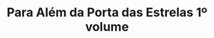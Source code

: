 ---
Numero: 481
title: Para Além da Porta das Estrelas 1º volume
Autor: Frederik Pohl
Co-autor: 
Ano-de-Publicacao: 1997
Titulo-original: The Gateway Trip
Tradutor: Clarisse Tavares
Co-tradutor: 
Ano-de-edicao: 1990
alias: Frederik-Pohl
Autor2-alias: 
Tradutor1-alias: Clarisse-Tavares
Tradutor2-alias: 
Titulo-link: 481-Para-Alem-da-Porta-das-Estrelas-1-volume
Capa: António Pedro
pags: 192
Capa-link: Antonio-Pedro
---